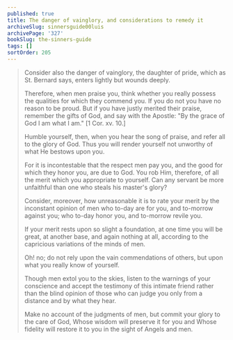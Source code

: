 ```yaml
---
published: true
title: The danger of vainglory, and considerations to remedy it
archiveSlug: sinnersguide00luis
archivePage: '327'
bookSlug: the-sinners-guide
tags: []
sortOrder: 205
---
```


> Consider also the danger of vainglory, the daughter of pride, which as St. Bernard says, enters lightly but wounds deeply.
>
> Therefore, when men praise you, think whether you really possess the qualities for which they commend you. If you do not you have no reason to be proud. But if you have justly merited their praise, remember the gifts of God, and say with the Apostle: "By the grace of God I am what I am." [1 Cor. xv. 10.]
>
> Humble yourself, then, when you hear the song of praise, and refer all to the glory of God. Thus you will render yourself not unworthy of what He bestows upon you.
>
> For it is incontestable that the respect men pay you, and the good for which they honor you, are due to God. You rob Him, therefore, of all the merit which you appropriate to yourself. Can any servant be more unfaithful than one who steals his master's glory?
>
> Consider, moreover, how unreasonable it is to rate your merit by the inconstant opinion of men who to-day are for you, and to-morrow against you; who to-day honor you, and to-morrow revile you.
>
> If your merit rests upon so slight a foundation, at one time you will be great, at another base, and again nothing at all, according to the capricious variations of the minds of men.
>
> Oh! no; do not rely upon the vain commendations of others, but upon what you really know of yourself.
>
> Though men extol you to the skies, listen to the warnings of your conscience and accept the testimony of this intimate friend rather than the blind opinion of those who can judge you only from a distance and by what they hear.
>
> Make no account of the judgments of men, but commit your glory to the care of God, Whose wisdom will preserve it for you and Whose fidelity will restore it to you in the sight of Angels and men.

